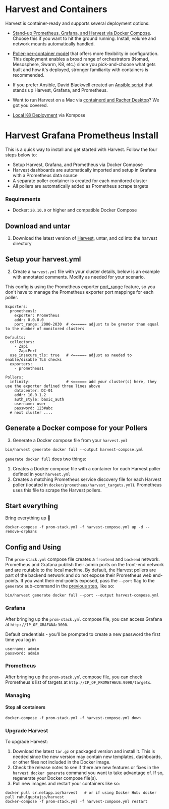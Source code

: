 # Harvest and Containers

Harvest is container-ready and supports several deployment options:

- [Stand-up Prometheus, Grafana, and Harvest via Docker Compose](#harvest-grafana-prometheus-install). Choose this if you want to hit the ground running. Install, volume and network mounts automatically handled.
  
- [Poller-per-container model](https://github.com/NetApp/harvest/tree/main/docker/onePollerPerContainer) that offers more flexibility in configuration. This deployment enables a broad range of orchestrators (Nomad, Mesosphere, Swarm, K8, etc.) since you pick-and-choose what gets built and how it's deployed, stronger familiarity with containers is recommended.

- If you prefer Ansible, David Blackwell created an [Ansible script](https://netapp.io/2021/05/21/monitor-all-of-your-ontap-clusters-with-harvest-easy-mode/) that stands up Harvest, Grafana, and Prometheus.

- Want to run Harvest on a Mac via [containerd and Racher Desktop](https://github.com/NetApp/harvest/tree/main/docker/containerd)? We got you covered.

- [Local K8 Deployment](k8/README.md) via Kompose

# Harvest Grafana Prometheus Install

This is a quick way to install and get started with Harvest. Follow the four steps below to:

- Setup Harvest, Grafana, and Prometheus via Docker Compose
- Harvest dashboards are automatically imported and setup in Grafana with a Prometheus data source
- A separate poller container is created for each monitored cluster
- All pollers are automatically added as Prometheus scrape targets

### Requirements
- Docker: `20.10.0` or higher and compatible Docker Compose

## Download and untar

1. Download the latest version of [Harvest](https://github.com/NetApp/harvest#installation), untar, and cd into the harvest directory

## Setup your harvest.yml

2. Create a `harvest.yml` file with your cluster details, below is an example with annotated comments. Modify as needed for your scenario.

This config is using the Prometheus exporter [port_range](https://github.com/NetApp/harvest/blob/main/cmd/exporters/prometheus/README.md#parameters) feature, so you don't have to manage the Prometheus exporter port mappings for each poller.

```
Exporters:
  prometheus1:
    exporter: Prometheus
    addr: 0.0.0.0
    port_range: 2000-2030  # <====== adjust to be greater than equal to the number of monitored clusters

Defaults:
  collectors:
    - Zapi
    - ZapiPerf
  use_insecure_tls: true   # <====== adjust as needed to enable/disable TLS checks 
  exporters:
    - prometheus1

Pollers:
  infinity:                # <====== add your cluster(s) here, they use the exporter defined three lines above
    datacenter: DC-01
    addr: 10.0.1.2
    auth_style: basic_auth
    username: user
    password: 123#abc
  # next cluster ....  
```
   
## Generate a Docker compose for your Pollers

3. Generate a Docker compose file from your `harvest.yml`
   
```
bin/harvest generate docker full --output harvest-compose.yml
```

`generate docker full` does two things:
1. Creates a Docker compose file with a container for each Harvest poller defined in your `harvest.yml`
2. Creates a matching Prometheus service discovery file for each Harvest poller (located in `docker/prometheus/harvest_targets.yml`). Prometheus uses this file to scrape the Harvest pollers. 

## Start everything

Bring everything up :rocket:
   
```
docker-compose -f prom-stack.yml -f harvest-compose.yml up -d --remove-orphans
```

## Config and Using

The `prom-stack.yml` compose file creates a `frontend` and `backend` network. Prometheus and Grafana publish their admin ports on the front-end network and are routable to the local machine. By default, the Harvest pollers are part of the backend network and do not expose their Prometheus web end-points. If you want their end-points exposed, pass the `--port` flag to the `generate` sub-command in the [previous step](#generate-a-docker-compose-for-your-pollers), like so:

```
bin/harvest generate docker full --port --output harvest-compose.yml
```

### Grafana

After bringing up the `prom-stack.yml` compose file, you can access Grafana at `http://IP_OF_GRAFANA:3000`.

Default credentials - you'll be prompted to create a new password the first time you log in

```
username: admin
password: admin
```

### Prometheus

After bringing up the `prom-stack.yml` compose file, you can check Prometheus's list of targets at `http://IP_OF_PROMETHEUS:9090/targets`.

### Managing

#### Stop all containers

```
docker-compose -f prom-stack.yml -f harvest-compose.yml down
```

### Upgrade Harvest

To upgrade Harvest:

1. Download the latest `tar.gz` or packaged version and install it. 
This is needed since the new version may contain new templates, dashboards, or other files not included in the Docker image.
2. Check the release notes to see if there are new features or fixes in the `harvest docker generate` command you want to take advantage of.
If so, regenerate your Docker compose file(s).
3. Pull new images and restart your containers like so:

```
docker pull cr.netapp.io/harvest   # or if using Docker Hub: docker pull rahulguptajss/harvest
docker-compose -f prom-stack.yml -f harvest-compose.yml restart
```
